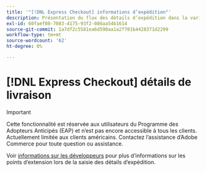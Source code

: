 ```yaml
---
title: '"[!DNL Express Checkout] informations d’expédition"'
description: Présentation du flux des détails d’expédition dans la variable [!DNL Express Checkout] pour Adobe Commerce.
exl-id: 60faef08-7083-4175-93f2-086aa54b1614
source-git-commit: 1a7df2c5581ea6d590aa1a2f701b4428371d2299
workflow-type: tm+mt
source-wordcount: '62'
ht-degree: 0%

---
```


# [!DNL Express Checkout] détails de livraison

>[!IMPORTANT]
>
> Cette fonctionnalité est réservée aux utilisateurs du Programme des Adopteurs Anticipés (EAP) et n’est pas encore accessible à tous les clients. Actuellement limitée aux clients américains. Contactez l’assistance d’Adobe Commerce pour toute question ou assistance.

Voir [informations sur les développeurs](../express-checkout/developer.md) pour plus d’informations sur les points d’extension lors de la saisie des détails d’expédition.

